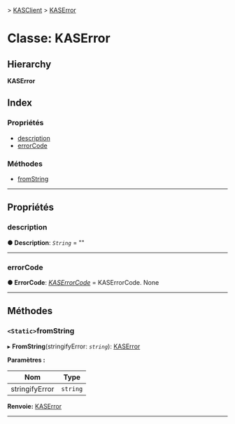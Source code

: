 [](../README.md) > [KASClient](../modules/kasclient.md) > [KASError](../classes/kasclient.kaserror.md)

# <a name="class-kaserror"></a>Classe: KASError

## <a name="hierarchy"></a>Hierarchy

**KASError**

## <a name="index"></a>Index

### <a name="properties"></a>Propriétés

* [description](kasclient.kaserror.md#description)
* [errorCode](kasclient.kaserror.md#errorcode)
### <a name="methods"></a>Méthodes

* [fromString](kasclient.kaserror.md#fromstring)

---

## <a name="properties"></a>Propriétés

<a id="description"></a>

###  <a name="description"></a>description

**● Description**: *`String`* = ""

___

<a id="errorcode"></a>

###  <a name="errorcode"></a>errorCode

**● ErrorCode**: *[KASErrorCode](../enums/kasclient.kaserrorcode.md)* = KASErrorCode. None

___

## <a name="methods"></a>Méthodes

<a id="fromstring"></a>

### <a name="static-fromstring"></a>`<Static>`fromString

▸ **FromString**(stringifyError: *`string`*): [KASError](kasclient.kaserror.md)

**Paramètres :**

| Nom | Type |
| ------ | ------ |
| stringifyError | `string` |

**Renvoie:** [KASError](kasclient.kaserror.md)

___


